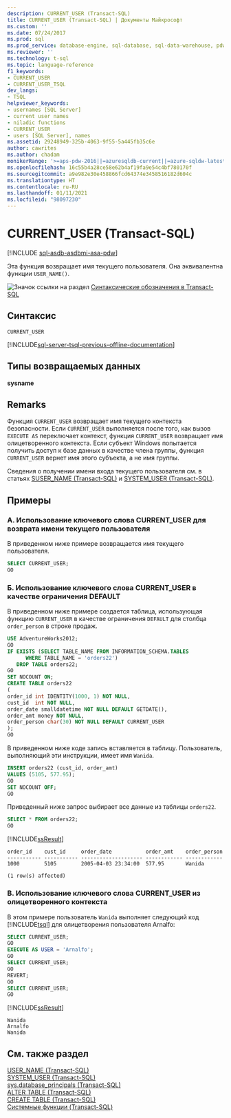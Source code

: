 ```yaml
---
description: CURRENT_USER (Transact-SQL)
title: CURRENT_USER (Transact-SQL) | Документы Майкрософт
ms.custom: ''
ms.date: 07/24/2017
ms.prod: sql
ms.prod_service: database-engine, sql-database, sql-data-warehouse, pdw
ms.reviewer: ''
ms.technology: t-sql
ms.topic: language-reference
f1_keywords:
- CURRENT_USER
- CURRENT_USER_TSQL
dev_langs:
- TSQL
helpviewer_keywords:
- usernames [SQL Server]
- current user names
- niladic functions
- CURRENT_USER
- users [SQL Server], names
ms.assetid: 29248949-325b-4063-9f55-5a445fb35c6e
author: cawrites
ms.author: chadam
monikerRange: '>=aps-pdw-2016||=azuresqldb-current||=azure-sqldw-latest||>=sql-server-2016||>=sql-server-linux-2017||=azuresqldb-mi-current'
ms.openlocfilehash: 16c55b4a28ce58e62b4af19fa9e54c4bf780170f
ms.sourcegitcommit: a9e982e30e458866fcd64374e3458516182d604c
ms.translationtype: HT
ms.contentlocale: ru-RU
ms.lasthandoff: 01/11/2021
ms.locfileid: "98097230"
---
```

# <a name="current_user-transact-sql"></a>CURRENT_USER (Transact-SQL)
[!INCLUDE [sql-asdb-asdbmi-asa-pdw](../../includes/applies-to-version/sql-asdb-asdbmi-asa-pdw.md)]

Эта функция возвращает имя текущего пользователя. Она эквивалентна функции `USER_NAME()`.
  
![Значок ссылки на раздел](../../database-engine/configure-windows/media/topic-link.gif "Значок ссылки на раздел") [Синтаксические обозначения в Transact-SQL](../../t-sql/language-elements/transact-sql-syntax-conventions-transact-sql.md)
  
## <a name="syntax"></a>Синтаксис  
  
```syntaxsql
CURRENT_USER  
```  

[!INCLUDE[sql-server-tsql-previous-offline-documentation](../../includes/sql-server-tsql-previous-offline-documentation.md)]

## <a name="return-types"></a>Типы возвращаемых данных
**sysname**
  
## <a name="remarks"></a>Remarks  
Функция `CURRENT_USER` возвращает имя текущего контекста безопасности. Если `CURRENT_USER` выполняется после того, как вызов `EXECUTE AS` переключает контекст, функция `CURRENT_USER` возвращает имя олицетворенного контекста. Если субъект Windows попытается получить доступ к базе данных в качестве члена группы, функция `CURRENT_USER` вернет имя этого субъекта, а не имя группы.
  
Сведения о получении имени входа текущего пользователя см. в статьях [SUSER_NAME &#40;Transact-SQL&#41;](../../t-sql/functions/suser-name-transact-sql.md) и [SYSTEM_USER &#40;Transact-SQL&#41;](../../t-sql/functions/system-user-transact-sql.md).
  
## <a name="examples"></a>Примеры  
  
### <a name="a-using-current_user-to-return-the-current-user-name"></a>A. Использование ключевого слова CURRENT_USER для возврата имени текущего пользователя  
В приведенном ниже примере возвращается имя текущего пользователя.
  
```sql
SELECT CURRENT_USER;  
GO  
```  
  
### <a name="b-using-current_user-as-a-default-constraint"></a>Б. Использование ключевого слова CURRENT_USER в качестве ограничения DEFAULT  
В приведенном ниже примере создается таблица, использующая функцию `CURRENT_USER` в качестве ограничения `DEFAULT` для столбца `order_person` в строке продаж.
  
```sql
USE AdventureWorks2012;  
GO  
IF EXISTS (SELECT TABLE_NAME FROM INFORMATION_SCHEMA.TABLES  
      WHERE TABLE_NAME = 'orders22')  
   DROP TABLE orders22;  
GO  
SET NOCOUNT ON;  
CREATE TABLE orders22  
(  
order_id int IDENTITY(1000, 1) NOT NULL,
cust_id  int NOT NULL,
order_date smalldatetime NOT NULL DEFAULT GETDATE(),
order_amt money NOT NULL,
order_person char(30) NOT NULL DEFAULT CURRENT_USER
);  
GO  
```  
  
В приведенном ниже коде запись вставляется в таблицу. Пользователь, выполняющий эти инструкции, имеет имя `Wanida`.
  
```sql
INSERT orders22 (cust_id, order_amt)  
VALUES (5105, 577.95);  
GO  
SET NOCOUNT OFF;  
GO  
```  
  
Приведенный ниже запрос выбирает все данные из таблицы `orders22`.
  
```sql
SELECT * FROM orders22;  
GO  
```  
  
[!INCLUDE[ssResult](../../includes/ssresult-md.md)]
  
```
order_id    cust_id     order_date           order_amt    order_person
----------- ----------- -------------------- ------------ ------------
1000        5105        2005-04-03 23:34:00  577.95       Wanida
  
(1 row(s) affected)
```
  
### <a name="c-using-current_user-from-an-impersonated-context"></a>В. Использование ключевого слова CURRENT_USER из олицетворенного контекста  
В этом примере пользователь `Wanida` выполняет следующий код [!INCLUDE[tsql](../../includes/tsql-md.md)] для олицетворения пользователя Arnalfo:
  
```sql
SELECT CURRENT_USER;  
GO  
EXECUTE AS USER = 'Arnalfo';  
GO  
SELECT CURRENT_USER;  
GO  
REVERT;  
GO  
SELECT CURRENT_USER;  
GO  
```  
  
[!INCLUDE[ssResult](../../includes/ssresult-md.md)]
  
```
Wanida
Arnalfo
Wanida
```
  
## <a name="see-also"></a>См. также раздел
[USER_NAME (Transact-SQL)](../../t-sql/functions/user-name-transact-sql.md)  
[SYSTEM_USER (Transact-SQL)](../../t-sql/functions/system-user-transact-sql.md)  
[sys.database_principals (Transact-SQL)](../../relational-databases/system-catalog-views/sys-database-principals-transact-sql.md)  
[ALTER TABLE (Transact-SQL)](../../t-sql/statements/alter-table-transact-sql.md)  
[CREATE TABLE (Transact-SQL)](../../t-sql/statements/create-table-transact-sql.md)  
[Системные функции (Transact-SQL)](../../relational-databases/system-functions/system-functions-category-transact-sql.md)
  
  

